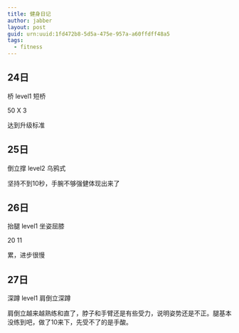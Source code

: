 ```yaml
---
title: 健身日记
author: jabber
layout: post
guid: urn:uuid:1fd472b8-5d5a-475e-957a-a60ffdff48a5
tags: 
  - fitness
---
```


24日
-----

桥 level1 短桥

50 X 3

达到升级标准

25日
-----

倒立撑 level2 乌鸦式

坚持不到10秒，手腕不够强健体现出来了

26日
-----

抬腿 level1 坐姿屈膝

20 11

累，进步很慢

27日
-----

深蹲 level1 肩倒立深蹲

肩倒立越来越熟练和直了，脖子和手臂还是有些受力，说明姿势还是不正。腿基本没练到吧，做了10来下，先受不了的是手酸。
